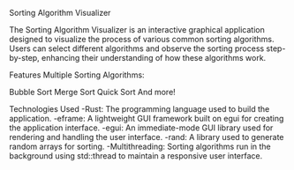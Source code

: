 Sorting Algorithm Visualizer


The Sorting Algorithm Visualizer is an interactive graphical application designed to visualize the process of various common sorting algorithms. Users can select different algorithms and observe the sorting process step-by-step, enhancing their understanding of how these algorithms work.

Features
Multiple Sorting Algorithms: 

Bubble Sort
Merge Sort
Quick Sort
And more!

Technologies Used
-Rust: The programming language used to build the application.
-eframe: A lightweight GUI framework built on egui for creating the application interface.
-egui: An immediate-mode GUI library used for rendering and handling the user interface.
-rand: A library used to generate random arrays for sorting.
-Multithreading: Sorting algorithms run in the background using std::thread to maintain a responsive user interface.

